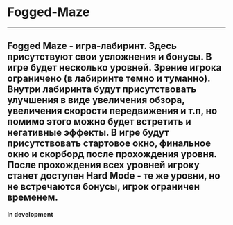 # Fogged-Maze
---
**Fogged Maze** - игра-лабиринт. Здесь присутствуют свои усложнения и бонусы. В игре будет несколько уровней. Зрение игрока ограничено (в лабиринте темно и             туманно). Внутри лабиринта будут присутствовать улучшения в виде увеличения обзора, увеличения скорости передвижения и т.п, но помимо этого можно будет встретить и негативные     эффекты. В игре будут присутствовать стартовое окно, финальное окно и скорборд после прохождения уровня. После прохождения всех уровней игроку станет доступен Hard Mode - те       же уровни, но не встречаются бонусы, игрок ограничен временем.
---
**In development**
